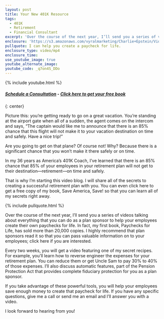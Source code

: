 ```yaml
---
layout: post
title: Your New 401K Resource
tags:
  - 401K
  - Retirement
  - Financial Consultant
excerpt: 'Over the course of the next year, I’ll send you a series of videos talking about everything that you can do as a plan sponsor to help your employees reach retirement safely and on time.'
enclosure: 'https://s3.amazonaws.com/vyralmarketing/Charlie+Epstein/Videos/2016+Videos/Let+Me+Tell+You+A+Story.mp4'
pullquote: I can help you create a paycheck for life.
enclosure_type: video/mp4
enclosure_time:
use_youtube_image: true
youtube_alternate_image:
youtube_code: _q7on4S_DDo
---
```



{% include youtube.html %}

##### ***[Schedule a Consultation](https://www.epsteinfinancial.com/contact.html) - [Click here to get your free book](https://www.epsteinfinancial.com/free-book-offer.html)***
{: center}

Picture this: you’re getting ready to go on a great vacation. You’re standing at the airport gate when all of a sudden, the agent comes on the intercom and says, “The captain would like me to announce that there is an 85% chance that this flight will not make it to your vacation destination on time and safely. Have a nice trip!”&nbsp;

Are you going to get on that plane? Of course not! Why? Because there is a significant chance that you won’t make it there safely or on time.&nbsp;

In my 36 years as America’s 401K Coach, I’ve learned that there is an 85% chance that 85% of your employees in your retirement plan will not get to their destination—retirement—on time and safely.&nbsp;

That is why I’m starting this video blog. I will share all of the secrets to creating a successful retirement plan with you. You can even click here to get a free copy of my book, Save America, Save! so that you can learn all of my secrets right away.&nbsp;

{% include pullquote.html %}

Over the course of the next year, I’ll send you a series of videos talking about everything that you can do as a plan sponsor to help your employees create their own paychecks for life. In fact, my first book, Paychecks for Life, has sold more than 20,000 copies. I highly recommend that plan sponsors read it so that you can pass valuable information on to your employees; click here if you are interested.&nbsp;

Every two weeks, you will get a video featuring one of my secret recipes. For example, you’ll learn how to reverse engineer the expenses for your retirement plan. You can reduce them or get Uncle Sam to pay 30% to 40% of those expenses. I’ll also discuss automatic features, part of the Pension Protection Act that provides complete fiduciary protection for you as a plan sponsor.

If you take advantage of these powerful tools, you will help your employees save enough money to create that paycheck for life. If you have any specific questions, give me a call or send me an email and I’ll answer you with a video.&nbsp;

I look forward to hearing from you!
